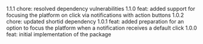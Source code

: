 1.1.1
chore: resolved dependency vulnerabilities
1.1.0
feat: added support for focusing the platform on click via notifications with action buttons
1.0.2
chore: updated shortid dependency
1.0.1
feat: added preparation for an option to focus the platform when a notification receives a default click
1.0.0
feat: initial implementation of the package